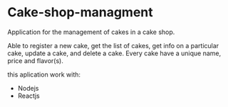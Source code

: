 # Cake-shop-managment
Application for the management of cakes in a cake shop.

Able to register a new cake, get the list of cakes, get info on a particular cake, update a cake, and delete a cake. 
Every cake have a unique name, price and flavor(s). 

this aplication work with:
- Nodejs
- Reactjs
